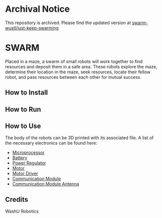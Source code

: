 # Archival Notice

This repository is archived. Please find the updated version at [swarm-wustl/just-keep-swarming](https://github.com/swarm-wustl/just-keep-swarming)

# SWARM

Placed in a maze, a swarm of small robots will work together to find resources and deposit them in a safe area. These robots explore the maze, determine their location in the maze, seek resources, locate their fellow robot, and pass resources between each other for mutual success.

## How to Install

## How to Run

## How to Use

The body of the robots can be 3D printed with its associated file. A list of the necessary electronics can be found here:

 - [Microprocessor]()
 - [Battery]()
 - [Power Regulator]()
 - [Motor]()
 - [Motor Driver]()
 - [Communication Module]()
 - [Communication Module Antenna]()

## Credits

WashU Robotics
